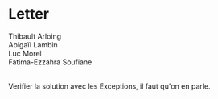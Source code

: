 # Letter
Thibault Arloing</br>
Abigaïl Lambin</br>
Luc Morel</br>
Fatima-Ezzahra Soufiane</br>

</br>
Verifier la solution avec les Exceptions, il faut qu'on en parle.</br>

